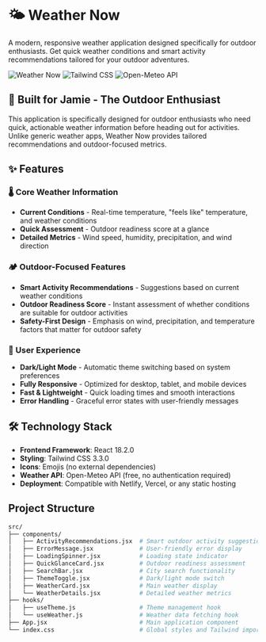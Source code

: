 # 🌤️ Weather Now

A modern, responsive weather application designed specifically for outdoor enthusiasts. Get quick weather conditions and smart activity recommendations tailored for your outdoor adventures.

![Weather Now](https://img.shields.io/badge/React-18.2.0-blue) ![Tailwind CSS](https://img.shields.io/badge/Tailwind-CSS-38B2AC) ![Open-Meteo API](https://img.shields.io/badge/API-Open--Meteo-green)

## 🎯 Built for Jamie - The Outdoor Enthusiast

This application is specifically designed for outdoor enthusiasts who need quick, actionable weather information before heading out for activities. Unlike generic weather apps, Weather Now provides tailored recommendations and outdoor-focused metrics.

## ✨ Features

### 🌡️ Core Weather Information
- **Current Conditions** - Real-time temperature, "feels like" temperature, and weather conditions
- **Quick Assessment** - Outdoor readiness score at a glance
- **Detailed Metrics** - Wind speed, humidity, precipitation, and wind direction

### 🏕️ Outdoor-Focused Features
- **Smart Activity Recommendations** - Suggestions based on current weather conditions
- **Outdoor Readiness Score** - Instant assessment of whether conditions are suitable for outdoor activities
- **Safety-First Design** - Emphasis on wind, precipitation, and temperature factors that matter for outdoor safety

### 🎨 User Experience
- **Dark/Light Mode** - Automatic theme switching based on system preferences
- **Fully Responsive** - Optimized for desktop, tablet, and mobile devices
- **Fast & Lightweight** - Quick loading times and smooth interactions
- **Error Handling** - Graceful error states with user-friendly messages

## 🛠️ Technology Stack

- **Frontend Framework**: React 18.2.0
- **Styling**: Tailwind CSS 3.3.0
- **Icons**: Emojis (no external dependencies)
- **Weather API**: Open-Meteo API (free, no authentication required)
- **Deployment**: Compatible with Netlify, Vercel, or any static hosting


## Project Structure

```bash
src/
├── components/
│   ├── ActivityRecommendations.jsx  # Smart outdoor activity suggestions
│   ├── ErrorMessage.jsx             # User-friendly error display
│   ├── LoadingSpinner.jsx           # Loading state indicator
│   ├── QuickGlanceCard.jsx          # Outdoor readiness assessment
│   ├── SearchBar.jsx                # City search functionality
│   ├── ThemeToggle.jsx              # Dark/light mode switch
│   ├── WeatherCard.jsx              # Main weather display
│   └── WeatherDetails.jsx           # Detailed weather metrics
├── hooks/
│   ├── useTheme.js                  # Theme management hook
│   └── useWeather.js                # Weather data fetching hook
├── App.jsx                          # Main application component
└── index.css                        # Global styles and Tailwind imports
